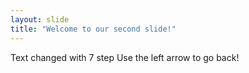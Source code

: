 ```yaml
---
layout: slide
title: "Welcome to our second slide!"
---
```

Text changed with 7 step
Use the left arrow to go back!
